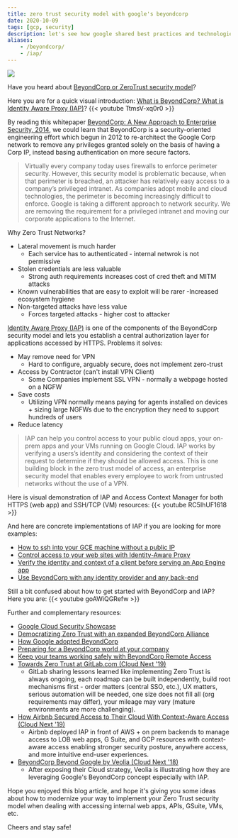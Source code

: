 ```yaml
---
title: zero trust security model with google's beyondcorp
date: 2020-10-09
tags: [gcp, security]
description: let's see how google shared best practices and technologies about its own zero trust security model, beyondcorp
aliases:
    - /beyondcorp/
    - /iap/
---
```

[![](https://storage.googleapis.com/gweb-cloudblog-publish/images/BeyondCorps_high-level_architecture.max-900x900.jpg)](https://storage.googleapis.com/gweb-cloudblog-publish/images/BeyondCorps_high-level_architecture.max-900x900.jpg)

Have you heard about [BeyondCorp or ZeroTrust security model](https://cloud.google.com/beyondcorp)?

Here you are for a quick visual introduction: [What is BeyondCorp? What is Identity Aware Proxy (IAP)](https://medium.com/google-cloud/what-is-beyondcorp-what-is-identity-aware-proxy-de525d9b3f90)?
{{< youtube TtmsV-xq0r0 >}}

By reading this whitepaper [BeyondCorp: A New Approach to Enterprise Security, 2014](https://research.google/pubs/pub43231/), we could learn that BeyondCorp is a security-oriented engineering effort which begun in 2012 to re-architect the Google Corp network to remove any privileges granted solely on the basis of having a Corp IP, instead basing authentication on more secure factors.

> Virtually every company today uses firewalls to enforce perimeter security. However, this security model is problematic because, when that perimeter is breached, an attacker has relatively easy access to a company’s privileged intranet. As companies adopt mobile and cloud technologies, the perimeter is becoming increasingly difficult to enforce. Google is taking a different approach to network security. We are removing the requirement for a privileged intranet and moving our corporate applications to the Internet.

Why Zero Trust Networks?
- Lateral movement is much harder
    - Each service has to authenticated - internal netwrok is not permissive
- Stolen credentials are less valuable
    - Strong auth requirements increases cost of cred theft and MITM attacks
- Known vulnerabilities that are easy to exploit will be rarer
    -Increased ecosystem hygiene
- Non-targeted attacks have less value
    - Forces targeted attacks - higher cost to attacker

[Identity Aware Proxy (IAP)](https://cloud.google.com/iap) is one of the components of the BeyondCorp security model and lets you establish a central authorization layer for applications accessed by HTTPS. Problems it solves:
- May remove need for VPN
    - Hard to configure, arguably secure, does not implement zero-trust
- Access by Contractor (can't install VPN Client)
    - Some Companies implement SSL VPN - normally a webpage hosted on a NGFW
- Save costs
    - Utilizing VPN normally means paying for agents installed on devices + sizing large NGFWs due to the encryption they need to support hundreds of users
- Reduce latency

> IAP can help you control access to your public cloud apps, your on-prem apps and your VMs running on Google Cloud. IAP works by verifying a users’s identity and considering the context of their request to determine if they should be allowed access. This is one building block in the zero trust model of access, an enterprise security model that enables every employee to work from untrusted networks without the use of a VPN.

Here is visual demonstration of IAP and Access Context Manager for both HTTPS (web app) and SSH/TCP (VM) resources:
{{< youtube RC5IhUF1618 >}}

And here are concrete implementations of IAP if you are looking for more examples:
- [How to ssh into your GCE machine without a public IP](https://medium.com/google-cloud/how-to-ssh-into-your-gce-machine-without-a-public-ip-4d78bd23309e)
- [Control access to your web sites with Identity-Aware Proxy](https://cloud.google.com/blog/topics/developers-practitioners/control-access-your-web-sites-identity-aware-proxy)
- [Verify the identity and context of a client before serving an App Engine app](https://medium.com/google-cloud/beyond-corp-in-a-bottle-uncorked-5e8c7acce52)
- [Use BeyondCorp with any identity provider and any back-end](https://medium.com/google-cloud/zero-trust-for-enterprise-cooking-up-some-access-controls-cfd05ba54d12)

Still a bit confused about how to get started with BeyondCorp and IAP? Here you are:
{{< youtube goAWiQGRefw >}}


Further and complementary resources:
- [Google Cloud Security Showcase](https://cloud.google.com/security/showcase)
- [Democratizing Zero Trust with an expanded BeyondCorp Alliance](https://cloud.google.com/blog/products/identity-security/google-cloud-announces-new-partners-in-its-beyondcorp-alliance)
- [How Google adopted BeyondCorp](https://security.googleblog.com/2019/06/how-google-adopted-beyondcorp.html)
- [Preparing for a BeyondCorp world at your company](https://cloud.google.com/blog/products/gcp/preparing-beyondcorp-world-your-company)
- [Keep your teams working safely with BeyondCorp Remote Access](https://cloud.google.com/blog/products/identity-security/keep-your-teams-working-safely-with-beyondcorp-remote-access)
- [Towards Zero Trust at GitLab.com (Cloud Next '19)](https://youtu.be/DrPiCBtaydM)
    - GitLab sharing lessons learned like implementing Zero Trust is always ongoing, each roadmap can be built independently, build root mechanisms first - order matters (central SSO, etc.), UX matters, serious automation will be needed, one size does not fill all (org requirements may differ), your mileage may vary (mature environments are more challenging).
- [How Airbnb Secured Access to Their Cloud With Context-Aware Access (Cloud Next '19)](https://youtu.be/Sq9gp8KBsY0)
    - Airbnb deployed IAP in front of AWS + on prem backends to manage access to LOB web apps, G Suite, and GCP resources with context-aware access enabling stronger security posture, anywhere access, and more intuitive end-user experiences.
- [BeyondCorp Beyond Google by Veolia (Cloud Next '18)](https://youtu.be/ei1CxF1BHh4)
    - After exposing their Cloud strategy, Veolia is illustrating how they are leveraging Google's BeyondCorp concept especially with IAP.

Hope you enjoyed this blog article, and hope it's giving you some ideas about how to modernize your way to implement your Zero Trust security model when dealing with accessing internal web apps, APIs, GSuite, VMs, etc.

Cheers and stay safe!